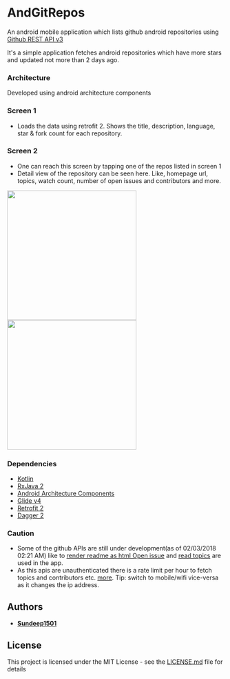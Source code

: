 # AndGitRepos
An android mobile application which lists github android repositories using [Github REST API v3](https://developer.github.com/v3/search/)

It's a simple application fetches android repositories which have more stars and updated not more than 2 days ago.

### Architecture
Developed using android architecture components

### Screen 1
- Loads the data using retrofit 2. Shows the title, description, language, star & fork count for each repository.

### Screen 2
- One can reach this screen by tapping one of the repos listed in screen 1
- Detail view of the repository can be seen here. Like, homepage url, topics, watch count, number of open issues and contributors and more.

<img src="../master/screenshots/device-2018-03-02-013719.png" width="300"> <img src="../master/screenshots/device-2018-03-02-013757.png" width="300">

### Dependencies
- [Kotlin](https://developer.android.com/kotlin/index.html)
- [RxJava 2](https://github.com/ReactiveX/RxJava)
- [Android Architecture Components](https://developer.android.com/topic/libraries/architecture/index.html)
- [Glide v4](https://bumptech.github.io/glide/)
- [Retrofit 2](http://square.github.io/retrofit/)
- [Dagger 2](https://github.com/google/dagger)

### Caution
- Some of the github APIs are still under development(as of 02/03/2018 02:21 AM) like to [render readme as html Open issue](https://github.com/google/go-github/issues/727) and [read topics](https://developer.github.com/v3/repos/#list-all-topics-for-a-repository) are used in the app.
- As this apis are unauthenticated there is a rate limit per hour to fetch topics and contributors etc. [more](https://developer.github.com/v3/#rate-limiting). Tip: switch to mobile/wifi vice-versa as it changes the ip address. 

## Authors

* [**Sundeep1501**](https://github.com/Sundeep1501)

## License

This project is licensed under the MIT License - see the [LICENSE.md](LICENSE.md) file for details
